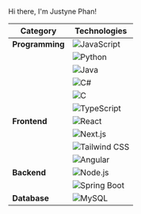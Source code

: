 Hi there, I'm Justyne Phan!








| **Category**        | **Technologies**                                                                                                               |
|----------------------|-------------------------------------------------------------------------------------------------------------------------------|
| **Programming**      | ![JavaScript](https://img.shields.io/badge/-JavaScript-F7DF1E?style=flat-square&logo=javascript&logoColor=black)              |
|                      | ![Python](https://img.shields.io/badge/-Python-3776AB?style=flat-square&logo=python&logoColor=white)                         |
|                      | ![Java](https://img.shields.io/badge/-Java-007396?style=flat-square&logo=java&logoColor=white)                                |
|                      | ![C#](https://img.shields.io/badge/-C%23-239120?style=flat-square&logo=c-sharp&logoColor=white)                               |
|                      | ![C](https://img.shields.io/badge/-C-A8B9CC?style=flat-square&logo=c&logoColor=black)                                         |
|                      | ![TypeScript](https://img.shields.io/badge/-TypeScript-3178C6?style=flat-square&logo=typescript&logoColor=white)             |
| **Frontend**         | ![React](https://img.shields.io/badge/-React-61DAFB?style=flat-square&logo=react&logoColor=black)                             |
|                      | ![Next.js](https://img.shields.io/badge/-Next.js-000000?style=flat-square&logo=nextdotjs&logoColor=white)                    |
|                      | ![Tailwind CSS](https://img.shields.io/badge/-Tailwind%20CSS-06B6D4?style=flat-square&logo=tailwindcss&logoColor=white)       |
|                      | ![Angular](https://img.shields.io/badge/-Angular-DD0031?style=flat-square&logo=angular&logoColor=white)                       |
| **Backend**          | ![Node.js](https://img.shields.io/badge/-Node.js-339933?style=flat-square&logo=node.js&logoColor=white)                      |
|                      | ![Spring Boot](https://img.shields.io/badge/-Spring%20Boot-6DB33F?style=flat-square&logo=springboot&logoColor=white)         |
| **Database**         | ![MySQL](https://img.shields.io/badge/-MySQL-4479A1?style=flat-square&logo=mysql&logoColor=white)                            |
